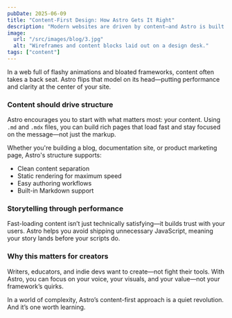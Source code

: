```yaml
---
pubDate: 2025-06-09
title: "Content-First Design: How Astro Gets It Right"
description: "Modern websites are driven by content—and Astro is built for exactly that. Here's how its architecture supports clarity, speed, and storytelling."
image:
  url: "/src/images/blog/3.jpg"
  alt: "Wireframes and content blocks laid out on a design desk."
tags: ["content"]
---
```


In a web full of flashy animations and bloated frameworks, content often takes a back seat. Astro flips that model on its head—putting performance and clarity at the center of your site.

### Content should drive structure

Astro encourages you to start with what matters most: your content. Using `.md` and `.mdx` files, you can build rich pages that load fast and stay focused on the message—not just the markup.

Whether you're building a blog, documentation site, or product marketing page, Astro's structure supports:
- Clean content separation  
- Static rendering for maximum speed  
- Easy authoring workflows  
- Built-in Markdown support  

### Storytelling through performance

Fast-loading content isn’t just technically satisfying—it builds trust with your users. Astro helps you avoid shipping unnecessary JavaScript, meaning your story lands before your scripts do.

### Why this matters for creators

Writers, educators, and indie devs want to create—not fight their tools. With Astro, you can focus on your voice, your visuals, and your value—not your framework’s quirks.

In a world of complexity, Astro’s content-first approach is a quiet revolution. And it’s one worth learning.

